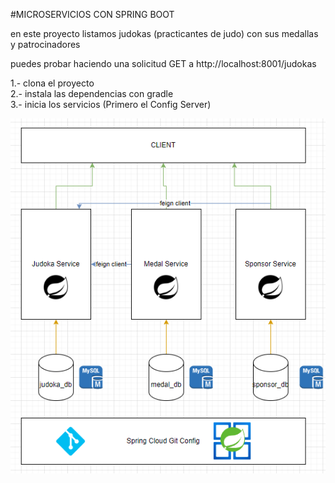 #MICROSERVICIOS CON SPRING BOOT

en este proyecto listamos judokas (practicantes de judo) con sus medallas y patrocinadores

puedes probar haciendo una solicitud GET a http://localhost:8001/judokas

1.- clona el proyecto <br>
2.- instala las dependencias con gradle<br>
3.- inicia los servicios (Primero el Config Server)<br>

![img.png](img.png)
